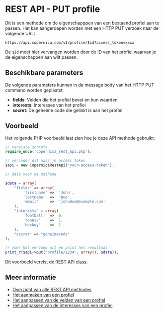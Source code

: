 # REST API - PUT profile

Dit is een methode om de eigenschapppen van een bestaand profiel aan te passen. Het kan aangeroepen worden met een HTTP PUT verzoek naar de volgende URL:

`https://api.copernica.com/v1/profile/$id?access_token=xxxx`

De `$id` moet hier vervangen worden door de ID van het profiel waarvan je de eigenschappen aan wilt passen.


## Beschikbare parameters

De volgende parameters kunnen in de message body van het HTTP PUT command worden geplaatst:

- **fields**: Velden die het profiel bevat en hun waarden
- **interests**: Interesses van het profiel
- **secret**: De geheime code die gelinkt is aan het profiel


## Voorbeeld

Het volgende PHP voorbeeld laat zien hoe je deze API methode gebruikt:

```php
// vereiste scripts
require_once('copernica_rest_api.php');

// verander dit naar je access token
$api = new CopernicaRestApi("your-access-token");

// data voor de methode

$data = array(
    "fields" => array(
        'firstname' =>  'John',
        'lastname'  =>  'Doe',
        'email'     =>  'johndoe@example.com'
    ),
    "interests" = array(
        'football'  =>  0,
        'tennis'    =>  1,
        'hockey'    =>  1
    ),
    "secret" => "geheimecode"
);

// voer het verzoek uit en print het resultaat
print_r($api->put("profile/1234", array(), $data));
```

Dit voorbeeld vereist de [REST API class](rest-php).


## Meer informatie

* [Overzicht van alle REST API methodes](./rest-api)
* [Het aanmaken van een profiel](./rest-put-profile)
* [Het aanpassen van de velden van een profiel](./rest-put-profile-fields)
* [Het aanpassen van de interesses van een profiel](./rest-put-profile-interests)

